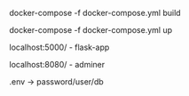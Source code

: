 docker-compose -f docker-compose.yml build


docker-compose -f docker-compose.yml up


localhost:5000/ - flask-app


localhost:8080/ - adminer


.env -> password/user/db 
